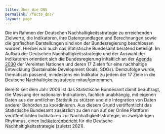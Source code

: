 ```yaml
---
title: Über die DNS
permalink: /facts_dns/
layout: page
---
```


Die im Rahmen der Deutschen Nachhaltigkeitsstrategie zu erreichenden Zielwerte, die Indikatoren, ihre Datengrundlagen und Berechnungen sowie die grafischen Darstellungen sind von der Bundesregierung beschlossen worden. Hierbei war auch das Statistische Bundesamt beratend beteiligt. Im Aufbau der Deutschen Nachhaltigkeitsstrategie und der Auswahl der Indikatoren orientiert sich die Bundesregierung inhaltlich an der [Agenda 2030](https://sustainabledevelopment-deutschland.github.io/agenda/) der Vereinten Nationen und deren 17 Zielen für eine nachhaltige Entwicklung (Sustainable Development Goals, SDGs). Demzufolge wurde, thematisch passend, mindestens ein Indikator zu jedem der 17 Ziele in die Deutsche Nachhaltigkeitsstrategie mitaufgenommen.

Bereits seit dem Jahr 2006 ist das Statistische Bundesamt damit beauftragt, die Messung der nationalen Indikatoren, fachlich unabhängig, mit eigenen Daten aus der amtlichen Statistik zu stützen und die Integration von Daten anderer Behörden zu koordinieren. Aus diesem Grund veröffentlicht das Statistische Bundesamt zusätzlich zu den nun auf der Online Plattform veröffentlichten Indikatoren zur Nachhaltigkeitsstrategie, im zweijährigen Rhythmus, einen [Indikatorenbericht](https://www.destatis.de/DE/Themen/Gesellschaft-Umwelt/Nachhaltigkeitsindikatoren/Deutsche-Nachhaltigkeit/_inhalt.html#sprg352504) für die Deutsche Nachhaltigkeitsstrategie (zuletzt 2021).
